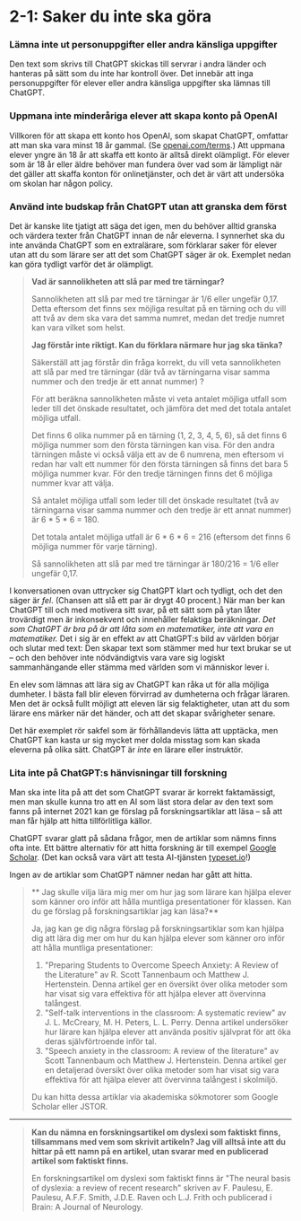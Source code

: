 # 2-1: Saker du inte ska göra

### Lämna inte ut personuppgifter eller andra känsliga uppgifter
Den text som skrivs till ChatGPT skickas till servrar i andra länder och hanteras på sätt som du inte har kontroll över. Det innebär att inga personuppgifter för elever eller andra känsliga uppgifter ska lämnas till ChatGPT.

### Uppmana inte minderåriga elever att skapa konto på OpenAI
Villkoren för att skapa ett konto hos OpenAI, som skapat ChatGPT, omfattar att man ska vara minst 18 år gammal. (Se [openai.com/terms][1].) Att uppmana elever yngre än 18 år att skaffa ett konto är alltså direkt olämpligt. För elever som är 18 år eller äldre behöver man fundera över vad som är lämpligt när det gäller att skaffa konton för onlinetjänster, och det är värt att undersöka om skolan har någon policy.


### Använd inte budskap från ChatGPT utan att granska dem först
Det är kanske lite tjatigt att säga det igen, men du behöver alltid granska och värdera texter från ChatGPT innan de når eleverna. I synnerhet ska du inte använda ChatGPT som en extralärare, som förklarar saker för elever utan att du som lärare ser att det som ChatGPT säger är ok. Exemplet nedan kan göra tydligt varför det är olämpligt.

> **Vad är sannolikheten att slå par med tre tärningar?**
> 
> Sannolikheten att slå par med tre tärningar är 1/6 eller ungefär 0,17. Detta eftersom det finns sex möjliga resultat på en tärning och du vill att två av dem ska vara det samma numret, medan det tredje numret kan vara vilket som helst.
> 
> **Jag förstår inte riktigt. Kan du förklara närmare hur jag ska tänka?**
> 
> Säkerställ att jag förstår din fråga korrekt, du vill veta sannolikheten att slå par med tre tärningar (där två av tärningarna visar samma nummer och den tredje är ett annat nummer) ?
> 
> För att beräkna sannolikheten måste vi veta antalet möjliga utfall som leder till det önskade resultatet, och jämföra det med det totala antalet möjliga utfall.
> 
> Det finns 6 olika nummer på en tärning (1, 2, 3, 4, 5, 6), så det finns 6 möjliga nummer som den första tärningen kan visa. För den andra tärningen måste vi också välja ett av de 6 numrena, men eftersom vi redan har valt ett nummer för den första tärningen så finns det bara 5 möjliga nummer kvar. För den tredje tärningen finns det 6 möjliga nummer kvar att välja.
> 
> Så antalet möjliga utfall som leder till det önskade resultatet (två av tärningarna visar samma nummer och den tredje är ett annat nummer) är 6 \* 5 \* 6 = 180.
> 
> Det totala antalet möjliga utfall är 6 \* 6 \* 6 = 216 (eftersom det finns 6 möjliga nummer för varje tärning).
> 
> Så sannolikheten att slå par med tre tärningar är 180/216 = 1/6 eller ungefär 0,17.

I konversationen ovan uttrycker sig ChatGPT klart och tydligt, och det den säger är *fel*. (Chansen att slå ett par är drygt 40 procent.) När man ber kan ChatGPT till och med motivera sitt svar, på ett sätt som på ytan låter trovärdigt men är inkonsekvent och innehåller felaktiga beräkningar. *Det som ChatGPT är bra på är att låta som en matematiker, inte att vara en matematiker.* Det i sig är en effekt av att ChatGPT:s bild av världen börjar och slutar med text: Den skapar text som stämmer med hur text brukar se ut – och den behöver inte nödvändigtvis vara vare sig logiskt sammanhängande eller stämma med världen som vi människor lever i.

En elev som lämnas att lära sig av ChatGPT kan råka ut för alla möjliga dumheter. I bästa fall blir eleven förvirrad av dumheterna och frågar läraren. Men det är också fullt möjligt att eleven lär sig felaktigheter, utan att du som lärare ens märker när det händer, och att det skapar svårigheter senare.

Det här exemplet rör sakfel som är förhållandevis lätta att upptäcka, men ChatGPT kan kasta ur sig mycket mer dolda misstag som kan skada eleverna på olika sätt. ChatGPT är *inte* en lärare eller instruktör.

### Lita inte på ChatGPT:s hänvisningar till forskning
Man ska inte lita på att det som ChatGPT svarar är korrekt faktamässigt, men man skulle kunna tro att en AI som läst stora delar av den text som fanns på internet 2021 kan ge förslag på forskningsartiklar att läsa – så att man får hjälp att hitta tillförlitliga källor.

ChatGPT svarar glatt på sådana frågor, men de artiklar som nämns finns ofta inte. Ett bättre alternativ för att hitta forskning är till exempel [Google Scholar][2]. (Det kan också vara värt att testa AI-tjänsten [typeset.io][3]!)

Ingen av de artiklar som ChatGPT nämner nedan har gått att hitta.

> ** Jag skulle vilja lära mig mer om hur jag som lärare kan hjälpa elever som känner oro inför att hålla muntliga presentationer för klassen. Kan du ge förslag på forskningsartiklar jag kan läsa?**
> 
> Ja, jag kan ge dig några förslag på forskningsartiklar som kan hjälpa dig att lära dig mer om hur du kan hjälpa elever som känner oro inför att hålla muntliga presentationer:
> 1. "Preparing Students to Overcome Speech Anxiety: A Review of the Literature" av R. Scott Tannenbaum och Matthew J. Hertenstein. Denna artikel ger en översikt över olika metoder som har visat sig vara effektiva för att hjälpa elever att övervinna talångest.
> 2. "Self-talk interventions in the classroom: A systematic review" av J. L. McCreary, M. H. Peters, L. L. Perry. Denna artikel undersöker hur lärare kan hjälpa elever att använda positiv självprat för att öka deras självförtroende inför tal.
> 3. "Speech anxiety in the classroom: A review of the literature" av Scott Tannenbaum och Matthew J. Hertenstein. Denna artikel ger en detaljerad översikt över olika metoder som har visat sig vara effektiva för att hjälpa elever att övervinna talångest i skolmiljö.
> 
> Du kan hitta dessa artiklar via akademiska sökmotorer som Google Scholar eller JSTOR.

---- 
> **Kan du nämna en forskningsartikel om dyslexi som faktiskt finns, tillsammans med vem som skrivit artikeln? Jag vill alltså inte att du hittar på ett namn på en artikel, utan svarar med en publicerad artikel som faktiskt finns.**
> 
> En forskningsartikel om dyslexi som faktiskt finns är "The neural basis of dyslexia: a review of recent research" skriven av F. Paulesu, E. Paulesu, A.F.F. Smith, J.D.E. Raven och L.J. Frith och publicerad i Brain: A Journal of Neurology.

[1]:	https://openai.com/terms/
[2]:	https://scholar.google.com/
[3]:	https://typeset.io/